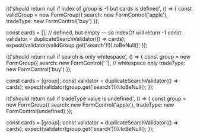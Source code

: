 it('should return null if index of group is -1 but cards is defined', () => {
  const validGroup = new FormGroup({
    search: new FormControl('apple'),
    tradeType: new FormControl('buy')
  });

  const cards = []; // defined, but empty — so indexOf will return -1
  const validator = duplicateSearchValidator(() => cards);
  expect(validator(validGroup.get('search')!)).toBeNull();
});

it('should return null if search is only whitespace', () => {
  const group = new FormGroup({
    search: new FormControl('    '), // whitespace only
    tradeType: new FormControl('buy')
  });

  const cards = [group];
  const validator = duplicateSearchValidator(() => cards);
  expect(validator(group.get('search')!)).toBeNull();
});

it('should return null if tradeType value is undefined', () => {
  const group = new FormGroup({
    search: new FormControl('apple'),
    tradeType: new FormControl(undefined)
  });

  const cards = [group];
  const validator = duplicateSearchValidator(() => cards);
  expect(validator(group.get('search')!)).toBeNull();
});